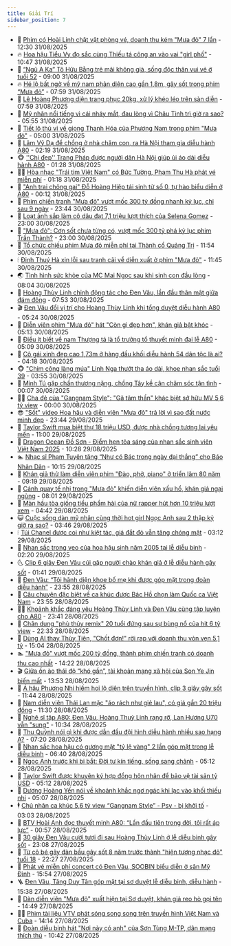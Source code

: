 ```yaml
---
title: Giải Trí
sidebar_position: 7
---
```


<!-- dantri-giai-tri:START -->
- 🤩 [Phim có Hoài Linh chật vật phòng vé, doanh thu kém &quot;Mưa đỏ&quot; 7 lần](https://dantri.com.vn/giai-tri/phim-co-hoai-linh-chat-vat-phong-ve-doanh-thu-kem-mua-do-7-lan-20250831192242707.htm) - 12:30 31/08/2025
- 🔥 [Hoa hậu Tiểu Vy đọ sắc cùng Thiếu tá công an vào vai &quot;girl phố&quot;](https://dantri.com.vn/giai-tri/hoa-hau-tieu-vy-do-sac-cung-thieu-ta-cong-an-vao-vai-girl-pho-20250831172442477.htm) - 10:47 31/08/2025
- 🚀 [“Ngũ A Ka” Tô Hữu Bằng trẻ mãi không già, sống độc thân vui vẻ ở tuổi 52](https://dantri.com.vn/giai-tri/ngu-a-ka-to-huu-bang-tre-mai-khong-gia-song-doc-than-vui-ve-o-tuoi-52-20250831104038287.htm) - 09:00 31/08/2025
- 🔥 [Hé lộ bất ngờ về mỹ nam phản diện cao gần 1,8m, gây sốt trong phim “Mưa đỏ”](https://dantri.com.vn/giai-tri/he-lo-bat-ngo-ve-my-nam-phan-dien-cao-gan-18m-gay-sot-trong-phim-mua-do-20250831141941495.htm) - 07:59 31/08/2025
- 🌈 [Lê Hoàng Phương diện trang phục 20kg, xử lý khéo léo trên sàn diễn](https://dantri.com.vn/giai-tri/le-hoang-phuong-dien-trang-phuc-20kg-xu-ly-kheo-leo-tren-san-dien-20250831134324501.htm) - 07:59 31/08/2025
- 📝 [Mỹ nhân nổi tiếng vì cái nháy mắt, đau lòng vì Châu Tinh trì giờ ra sao?](https://dantri.com.vn/giai-tri/my-nhan-noi-tieng-vi-cai-nhay-mat-dau-long-vi-chau-tinh-tri-gio-ra-sao-20250828143338461.htm) - 05:55 31/08/2025
- 💪 [Tiết lộ thú vị về giọng Thanh Hóa của Phương Nam trong phim &quot;Mưa đỏ&quot;](https://dantri.com.vn/giai-tri/tiet-lo-thu-vi-ve-giong-thanh-hoa-cua-phuong-nam-trong-phim-mua-do-20250831021519204.htm) - 05:00 31/08/2025
- 🤡 [Lâm Vỹ Dạ để chồng ở nhà chăm con, ra Hà Nội tham gia diễu hành A80](https://dantri.com.vn/giai-tri/lam-vy-da-de-chong-o-nha-cham-con-ra-ha-noi-tham-gia-dieu-hanh-a80-20250830224358992.htm) - 02:19 31/08/2025
- 🐵 [&#39;&#39;Chị đẹp&#39;&#39; Trang Pháp được người dân Hà Nội giúp ủi áo dài diễu hành A80](https://dantri.com.vn/giai-tri/chi-dep-trang-phap-duoc-nguoi-dan-ha-noi-giup-ui-ao-dai-dieu-hanh-a80-20250830235456462.htm) - 01:28 31/08/2025
- 🧑‍🏫 [Hòa nhạc &quot;Trái tim Việt Nam&quot; có Bức Tường, Phạm Thu Hà phát vé miễn phí](https://dantri.com.vn/giai-tri/hoa-nhac-trai-tim-viet-nam-co-buc-tuong-pham-thu-ha-phat-ve-mien-phi-20250831023857708.htm) - 01:18 31/08/2025
- 💂 [&quot;Anh trai chông gai&quot; Đỗ Hoàng Hiệp tái sinh từ số 0, tự hào biểu diễn ở A80](https://dantri.com.vn/giai-tri/anh-trai-chong-gai-do-hoang-hiep-tai-sinh-tu-so-0-tu-hao-bieu-dien-o-a80-20250830214147088.htm) - 00:12 31/08/2025
- 🤠 [Phim chiến tranh &quot;Mưa đỏ&quot; vượt mốc 300 tỷ đồng nhanh kỷ lục, chỉ sau 9 ngày](https://dantri.com.vn/giai-tri/phim-chien-tranh-mua-do-vuot-moc-300-ty-dong-nhanh-ky-luc-chi-sau-9-ngay-20250830231133650.htm) - 23:44 30/08/2025
- 🫶 [Loạt ảnh sắp làm cô dâu đạt 7,1 triệu lượt thích của Selena Gomez](https://dantri.com.vn/giai-tri/loat-anh-sap-lam-co-dau-dat-71-trieu-luot-thich-cua-selena-gomez-20250830155014461.htm) - 23:00 30/08/2025
- 🦏 [&quot;Mưa đỏ&quot;: Cơn sốt chưa từng có, vượt mốc 300 tỷ phá kỷ lục phim Trấn Thành?](https://dantri.com.vn/giai-tri/mua-do-con-sot-chua-tung-co-vuot-moc-300-ty-pha-ky-luc-phim-tran-thanh-20250829085943725.htm) - 23:00 30/08/2025
- 🧰 [Tổ chức chiếu phim Mưa đỏ miễn phí tại Thành cổ Quảng Trị](https://dantri.com.vn/giai-tri/to-chuc-chieu-phim-mua-do-mien-phi-tai-thanh-co-quang-tri-20250830095300020.htm) - 11:54 30/08/2025
- 🕯 [Đinh Thuý Hà xin lỗi sau tranh cãi về diễn xuất ở phim &quot;Mưa đỏ&quot;](https://dantri.com.vn/giai-tri/dinh-thuy-ha-xin-loi-sau-tranh-cai-ve-dien-xuat-o-phim-mua-do-20250830134814839.htm) - 11:45 30/08/2025
- 🌏 [Tình hình sức khỏe của MC Mai Ngọc sau khi sinh con đầu lòng](https://dantri.com.vn/giai-tri/tinh-hinh-suc-khoe-cua-mc-mai-ngoc-sau-khi-sinh-con-dau-long-20250830130808888.htm) - 08:04 30/08/2025
- 🌈 [Hoàng Thùy Linh chỉnh động tác cho Đen Vâu, lần đầu thân mật giữa đám đông](https://dantri.com.vn/giai-tri/hoang-thuy-linh-chinh-dong-tac-cho-den-vau-lan-dau-than-mat-giua-dam-dong-20250830131942655.htm) - 07:53 30/08/2025
- 🎬 [Đen Vâu đổi vị trí cho Hoàng Thùy Linh khi tổng duyệt diễu hành A80](https://dantri.com.vn/giai-tri/den-vau-doi-vi-tri-cho-hoang-thuy-linh-khi-tong-duyet-dieu-hanh-a80-20250830114759769.htm) - 05:24 30/08/2025
- 👀 [Diễn viên phim &quot;Mưa đỏ&quot; hát &quot;Còn gì đẹp hơn&quot;, khán giả bật khóc](https://dantri.com.vn/giai-tri/dien-vien-phim-mua-do-hat-con-gi-dep-hon-khan-gia-bat-khoc-20250830111115140.htm) - 05:13 30/08/2025
- 🧰 [Điều ít biết về nam Thượng tá là tổ trưởng tổ thuyết minh đại lễ A80](https://dantri.com.vn/giai-tri/dieu-it-biet-ve-nam-thuong-ta-la-to-truong-to-thuyet-minh-dai-le-a80-20250830114837822.htm) - 05:09 30/08/2025
- 🧰 [Cô gái xinh đẹp cao 1,73m ở hàng đầu khối diễu hành 54 dân tộc là ai?](https://dantri.com.vn/giai-tri/co-gai-xinh-dep-cao-173m-o-hang-dau-khoi-dieu-hanh-54-dan-toc-la-ai-20250830084017748.htm) - 04:18 30/08/2025
- 🐵 [&quot;Chim công làng múa&quot; Linh Nga thướt tha áo dài, khoe nhan sắc tuổi 39](https://dantri.com.vn/giai-tri/chim-cong-lang-mua-linh-nga-thuot-tha-ao-dai-khoe-nhan-sac-tuoi-39-20250830105506166.htm) - 03:55 30/08/2025
- 🐘 [Minh Tú gặp chấn thương nặng, chồng Tây kề cận chăm sóc tận tình](https://dantri.com.vn/giai-tri/minh-tu-gap-chan-thuong-nang-chong-tay-ke-can-cham-soc-tan-tinh-20250829213452878.htm) - 00:07 30/08/2025
- 🧑‍💻 [Cha đẻ của &quot;Gangnam Style&quot;: &quot;Gã tâm thần&quot; khác biệt sở hữu MV 5,6 tỷ view](https://dantri.com.vn/giai-tri/cha-de-cua-gangnam-style-ga-tam-than-khac-biet-so-huu-mv-56-ty-view-20250829105623069.htm) - 00:00 30/08/2025
- 😎 [&quot;Sốt&quot; video Hoa hậu và diễn viên &quot;Mưa đỏ&quot; trả lời vì sao đất nước mình đẹp](https://dantri.com.vn/giai-tri/sot-video-hoa-hau-va-dien-vien-mua-do-tra-loi-vi-sao-dat-nuoc-minh-dep-20250829230847149.htm) - 23:44 29/08/2025
- 🧰 [Taylor Swift mua biệt thự 18 triệu USD, được nhà chồng tương lai yêu mến](https://dantri.com.vn/giai-tri/taylor-swift-mua-biet-thu-18-trieu-usd-duoc-nha-chong-tuong-lai-yeu-men-20250829123803083.htm) - 11:00 29/08/2025
- 🧰 [Dragon Ocean Đồ Sơn - Điểm hẹn tỏa sáng của nhan sắc sinh viên Việt Nam 2025](https://dantri.com.vn/giai-tri/dragon-ocean-do-son-diem-hen-toa-sang-cua-nhan-sac-sinh-vien-viet-nam-2025-20250829171934297.htm) - 10:28 29/08/2025
- 🏊 [Nhạc sĩ Phạm Tuyên tặng “Như có Bác trong ngày đại thắng” cho Báo Nhân Dân](https://dantri.com.vn/giai-tri/nhac-si-pham-tuyen-tang-nhu-co-bac-trong-ngay-dai-thang-cho-bao-nhan-dan-20250829171216305.htm) - 10:15 29/08/2025
- 🌋 [Khán giả thử làm diễn viên phim &quot;Đào, phở, piano&quot; ở triển lãm 80 năm](https://dantri.com.vn/giai-tri/khan-gia-thu-lam-dien-vien-phim-dao-pho-piano-o-trien-lam-80-nam-20250829123148439.htm) - 09:19 29/08/2025
- 🔭 [Cảnh quay tế nhị trong &quot;Mưa đỏ&quot; khiến diễn viên xấu hổ, khán giả ngại ngùng](https://dantri.com.vn/giai-tri/canh-quay-te-nhi-trong-mua-do-khien-dien-vien-xau-ho-khan-gia-ngai-ngung-20250828200701059.htm) - 08:01 29/08/2025
- 📝 [Màn hầu tòa giống tiểu phẩm hài của nữ rapper hút hơn 10 triệu lượt xem](https://dantri.com.vn/giai-tri/man-hau-toa-giong-tieu-pham-hai-cua-nu-rapper-hut-hon-10-trieu-luot-xem-20250829100250944.htm) - 04:42 29/08/2025
- 😺 [Cuộc sống dàn mỹ nhân cùng thời hot girl Ngọc Anh sau 2 thập kỷ giờ ra sao?](https://dantri.com.vn/giai-tri/cuoc-song-dan-my-nhan-cung-thoi-hot-girl-ngoc-anh-sau-2-thap-ky-gio-ra-sao-20250828163316062.htm) - 03:46 29/08/2025
- 🕯 [Túi Chanel được coi như kiệt tác, giá đắt đỏ vẫn tăng chóng mặt](https://dantri.com.vn/giai-tri/tui-chanel-duoc-coi-nhu-kiet-tac-gia-dat-do-van-tang-chong-mat-20250817085706795.htm) - 03:12 29/08/2025
- 🦄 [Nhan sắc trong veo của hoa hậu sinh năm 2005 tại lễ diễu binh](https://dantri.com.vn/giai-tri/nhan-sac-trong-veo-cua-hoa-hau-sinh-nam-2005-tai-le-dieu-binh-20250829091041961.htm) - 02:20 29/08/2025
- 🌜 [Clip 6 giây Đen Vâu cúi gập người chào khán giả ở lễ diễu hành gây sốt](https://dantri.com.vn/giai-tri/clip-6-giay-den-vau-cui-gap-nguoi-chao-khan-gia-o-le-dieu-hanh-gay-sot-20250829003314898.htm) - 01:41 29/08/2025
- 👹 [Đen Vâu: “Tôi hãnh diện khoe bố mẹ khi được góp mặt trong đoàn diễu hành”](https://dantri.com.vn/giai-tri/den-vau-toi-hanh-dien-khoe-bo-me-khi-duoc-gop-mat-trong-doan-dieu-hanh-20250828224326613.htm) - 23:55 28/08/2025
- 🚀 [Câu chuyện đặc biệt về ca khúc được Bác Hồ chọn làm Quốc ca Việt Nam](https://dantri.com.vn/giai-tri/cau-chuyen-dac-biet-ve-ca-khuc-duoc-bac-ho-chon-lam-quoc-ca-viet-nam-20250827185251451.htm) - 23:55 28/08/2025
- 🧑‍💻 [Khoảnh khắc đáng yêu Hoàng Thùy Linh và Đen Vâu cùng tập luyện cho A80](https://dantri.com.vn/giai-tri/khoanh-khac-dang-yeu-hoang-thuy-linh-va-den-vau-cung-tap-luyen-cho-a80-20250828202209211.htm) - 23:41 28/08/2025
- 🦩 [Chân dung &quot;phù thủy remix&quot; 20 tuổi đứng sau sự bùng nổ của hit 6 tỷ view](https://dantri.com.vn/giai-tri/chan-dung-phu-thuy-remix-20-tuoi-dung-sau-su-bung-no-cua-hit-6-ty-view-20250827215354460.htm) - 22:33 28/08/2025
- 💫 [Dùng AI thay Thùy Tiên, &quot;Chốt đơn!&quot; rời rạp với doanh thu vỏn vẹn 5,1 tỷ](https://dantri.com.vn/giai-tri/dung-ai-thay-thuy-tien-chot-don-roi-rap-voi-doanh-thu-von-ven-51-ty-20250828214844544.htm) - 15:04 28/08/2025
- 🏊 [&quot;Mưa đỏ&quot; vượt mốc 200 tỷ đồng, thành phim chiến tranh có doanh thu cao nhất](https://dantri.com.vn/giai-tri/mua-do-vuot-moc-200-ty-dong-thanh-phim-chien-tranh-co-doanh-thu-cao-nhat-20250828205635695.htm) - 14:22 28/08/2025
- 🎬 [Giữa ồn ào thái độ “khó gần”, tài khoản mạng xã hội của Son Ye Jin biến mất](https://dantri.com.vn/giai-tri/giua-on-ao-thai-do-kho-gan-tai-khoan-mang-xa-hoi-cua-son-ye-jin-bien-mat-20250828093442897.htm) - 13:53 28/08/2025
- 💃 [Á hậu Phương Nhi hiếm hoi lộ diện trên truyền hình, clip 3 giây gây sốt](https://dantri.com.vn/giai-tri/a-hau-phuong-nhi-hiem-hoi-lo-dien-tren-truyen-hinh-clip-3-giay-gay-sot-20250828180834209.htm) - 11:44 28/08/2025
- 🌊 [Nam diễn viên Thái Lan mặc &quot;áo rách như giẻ lau&quot;, có giá gần 20 triệu đồng](https://dantri.com.vn/giai-tri/nam-dien-vien-thai-lan-mac-ao-rach-nhu-gie-lau-co-gia-gan-20-trieu-dong-20250827085650623.htm) - 11:30 28/08/2025
- 🧰 [Nghệ sĩ tập A80: Đen Vâu, Hoàng Thuỳ Linh rạng rỡ, Lan Hương U70 vẫn &quot;sung&quot;](https://dantri.com.vn/giai-tri/nghe-si-tap-a80-den-vau-hoang-thuy-linh-rang-ro-lan-huong-u70-van-sung-20250828171449333.htm) - 10:34 28/08/2025
- 🦣 [Thu Quỳnh nói gì khi được dẫn đầu đội hình diễu hành nhiều sao hạng A?](https://dantri.com.vn/giai-tri/thu-quynh-noi-gi-khi-duoc-dan-dau-doi-hinh-dieu-hanh-nhieu-sao-hang-a-20250828120906655.htm) - 07:20 28/08/2025
- 🥷 [Nhan sắc hoa hậu có gương mặt &quot;tỷ lệ vàng&quot; 2 lần góp mặt trong lễ diễu binh](https://dantri.com.vn/giai-tri/nhan-sac-hoa-hau-co-guong-mat-ty-le-vang-2-lan-gop-mat-trong-le-dieu-binh-20250828113408159.htm) - 06:40 28/08/2025
- 🦏 [Ngọc Anh trước khi bị bắt: Đời tư kín tiếng, sống sang chảnh](https://dantri.com.vn/giai-tri/ngoc-anh-truoc-khi-bi-bat-doi-tu-kin-tieng-song-sang-chanh-20250828103225159.htm) - 05:12 28/08/2025
- 🫶 [Taylor Swift được khuyên ký hợp đồng hôn nhân để bảo vệ tài sản tỷ USD](https://dantri.com.vn/giai-tri/taylor-swift-duoc-khuyen-ky-hop-dong-hon-nhan-de-bao-ve-tai-san-ty-usd-20250828084220210.htm) - 05:12 28/08/2025
- 💼 [Dương Hoàng Yến nói về khoảnh khắc ngơ ngác khi lạc vào khối thiếu nhi](https://dantri.com.vn/giai-tri/duong-hoang-yen-noi-ve-khoanh-khac-ngo-ngac-khi-lac-vao-khoi-thieu-nhi-20250828114552272.htm) - 05:07 28/08/2025
- 🕴 [Chủ nhân ca khúc 5,6 tỷ view “Gangnam Style” - Psy - bị khởi tố](https://dantri.com.vn/giai-tri/chu-nhan-ca-khuc-56-ty-view-gangnam-style-psy-bi-khoi-to-20250828095711603.htm) - 03:03 28/08/2025
- 🐲 [BTV Hoài Anh đọc thuyết minh A80: “Lần đầu tiên trong đời, tôi rất áp lực”](https://dantri.com.vn/giai-tri/btv-hoai-anh-doc-thuyet-minh-a80-lan-dau-tien-trong-doi-toi-rat-ap-luc-20250828074220754.htm) - 00:57 28/08/2025
- 🐘 [30 giây Đen Vâu cười tươi đi sau Hoàng Thùy Linh ở lễ diễu binh gây sốt](https://dantri.com.vn/giai-tri/30-giay-den-vau-cuoi-tuoi-di-sau-hoang-thuy-linh-o-le-dieu-binh-gay-sot-20250828055702282.htm) - 23:08 27/08/2025
- 🤭 [Từ cô bé gảy đàn bầu gây sốt 8 năm trước thành &quot;hiện tượng nhạc đỏ&quot; tuổi 18](https://dantri.com.vn/giai-tri/tu-co-be-gay-dan-bau-gay-sot-8-nam-truoc-thanh-hien-tuong-nhac-do-tuoi-18-20250821143036231.htm) - 22:27 27/08/2025
- 💯 [Phát vé miễn phí concert có Đen Vâu, SOOBIN biểu diễn ở sân Mỹ Đình](https://dantri.com.vn/giai-tri/phat-ve-mien-phi-concert-co-den-vau-soobin-bieu-dien-o-san-my-dinh-20250827152517042.htm) - 15:54 27/08/2025
- 🪜 [Đen Vâu, Tăng Duy Tân góp mặt tại sơ duyệt lễ diễu binh,  diễu hành](https://dantri.com.vn/giai-tri/den-vau-tang-duy-tan-gop-mat-tai-so-duyet-le-dieu-binh-dieu-hanh-20250827202615586.htm) - 15:38 27/08/2025
- 👹 [Dàn diễn viên &quot;Mưa đỏ&quot; xuất hiện tại Sơ duyệt, khán giả reo hò gọi tên](https://dantri.com.vn/giai-tri/dan-dien-vien-mua-do-xuat-hien-tai-so-duyet-khan-gia-reo-ho-goi-ten-20250827213352165.htm) - 14:49 27/08/2025
- 🧑‍🏫 [Phim tài liệu VTV phát sóng song song trên truyền hình Việt Nam và Cuba](https://dantri.com.vn/giai-tri/phim-tai-lieu-vtv-phat-song-song-song-tren-truyen-hinh-viet-nam-va-cuba-20250827211024873.htm) - 14:14 27/08/2025
- 🐘 [Đoàn diễu binh hát &quot;Nơi này có anh&quot; của Sơn Tùng M-TP, dân mạng thích thú](https://dantri.com.vn/giai-tri/doan-dieu-binh-hat-noi-nay-co-anh-cua-son-tung-m-tp-dan-mang-thich-thu-20250827121011711.htm) - 10:42 27/08/2025<!-- dantri-giai-tri:END -->
